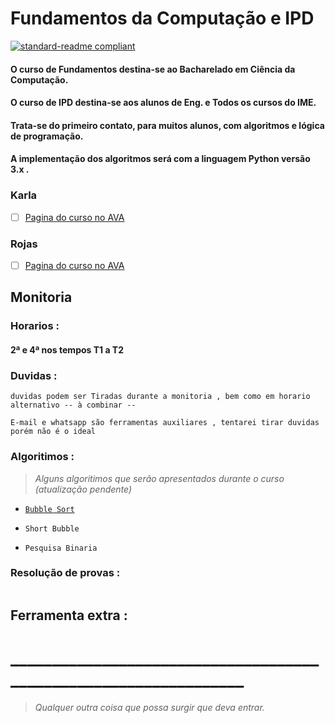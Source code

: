 # Fundamentos da Computação e IPD
[![standard-readme compliant](https://img.shields.io/badge/standard--readme-OK-green.svg?style=flat-square)](https://github.com/RichardLitt/standard-readme)

#### O curso de Fundamentos destina-se ao Bacharelado em Ciência da Computação.
#### O curso de IPD destina-se aos alunos de Eng. e Todos os cursos do IME. 
#### Trata-se do primeiro contato, para muitos alunos, com algoritmos e lógica de programação.
#### A implementação dos algoritmos será com a linguagem Python versão 3.x .

### Karla
- [ ] [Pagina do curso no AVA](https://ead.uerj.br/ava/course/view.php?id=286)


### Rojas
- [ ] [Pagina do curso no AVA](https://ead.uerj.br/ava/course/view.php?id=272)


## Monitoria

### Horarios :

#### 2ª e 4ª nos tempos T1 a T2


###    Duvidas :


```
duvidas podem ser Tiradas durante a monitoria , bem como em horario alternativo -- à combinar --

E-mail e whatsapp são ferramentas auxiliares , tentarei tirar duvidas porém não é o ideal

```

###   Algoritimos :

>*Alguns algoritimos que serão apresentados durante o curso (atualização pendente)*

- [`Bubble Sort`](https://github.com/PedroIvoMarques/FundComp/blob/master/Algoritimos/Bsort.py)

- `Short Bubble`

- `Pesquisa Binaria`


###   Resolução de provas :
```

```

## Ferramenta extra :

# _________________________________________________________________

>*Qualquer outra coisa que possa surgir que deva entrar.*
